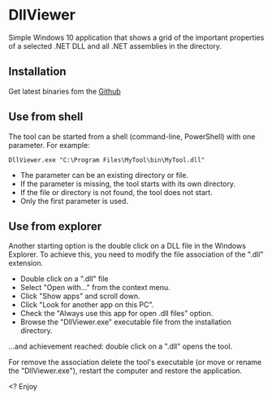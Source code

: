 # DllViewer

Simple Windows 10 application that shows a grid of the important properties of a selected .NET DLL and all .NET assemblies in the directory.

## Installation

Get latest binaries fom the [Github](https://github.com/kavics/DllViewer/releases "Github releases")

## Use from shell

The tool can be started from a shell (command-line, PowerShell) with one parameter. For example:

``` text
DllViewer.exe "C:\Program Files\MyTool\bin\MyTool.dll"
```

- The parameter can be an existing directory or file.
- If the parameter is missing, the tool starts with its own directory.
- If the file or directory is not found, the tool does not start.
- Only the first parameter is used.

## Use from explorer

Another starting option is the double click on a DLL file in the Windows Explorer. To achieve this, you need to modify the file association of the ".dll" extension.

- Double click on a ".dll" file
- Select "Open with..." from the context menu.
- Click "Show apps" and scroll down.
- Click "Look for another app on this PC".
- Check the "Always use this app for open .dll files" option.
- Browse the "DllViewer.exe" executable file from the installation directory.

...and achievement reached: double click on a ".dll" opens the tool.

For remove the association delete the tool's executable (or move or rename the "DllViewer.exe"), restart the computer and restore the application.

&lt;? Enjoy